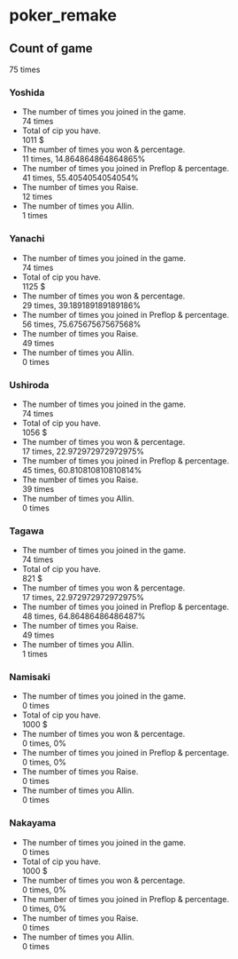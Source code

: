 # poker_remake
## Count of game
75
times

### Yoshida
* The number of times you joined in the game.  
74
times
* Total of cip you have.  
1011
$
* The number of times you won & percentage.  
11
times, 14.864864864864865%
* The number of times you joined in Preflop & percentage.  
41
times, 55.4054054054054%
* The number of times you Raise.  
12
times
* The number of times you Allin.  
1
times

### Yanachi
* The number of times you joined in the game.  
74
times
* Total of cip you have.  
1125
$
* The number of times you won & percentage.  
29
times, 39.189189189189186%
* The number of times you joined in Preflop & percentage.  
56
times, 75.67567567567568%
* The number of times you Raise.  
49
times
* The number of times you Allin.  
0
times

### Ushiroda
* The number of times you joined in the game.  
74
times
* Total of cip you have.  
1056
$
* The number of times you won & percentage.  
17
times, 22.972972972972975%
* The number of times you joined in Preflop & percentage.  
45
times, 60.810810810810814%
* The number of times you Raise.  
39
times
* The number of times you Allin.  
0
times

### Tagawa
* The number of times you joined in the game.  
74
times
* Total of cip you have.  
821
$
* The number of times you won & percentage.  
17
times, 22.972972972972975%
* The number of times you joined in Preflop & percentage.  
48
times, 64.86486486486487%
* The number of times you Raise.  
49
times
* The number of times you Allin.  
1
times

### Namisaki
* The number of times you joined in the game.  
0
times
* Total of cip you have.  
1000
$
* The number of times you won & percentage.  
0
times, 0%
* The number of times you joined in Preflop & percentage.  
0
times, 0%
* The number of times you Raise.  
0
times
* The number of times you Allin.  
0
times

### Nakayama
* The number of times you joined in the game.  
0
times
* Total of cip you have.  
1000
$
* The number of times you won & percentage.  
0
times, 0%
* The number of times you joined in Preflop & percentage.  
0
times, 0%
* The number of times you Raise.  
0
times
* The number of times you Allin.  
0
times

